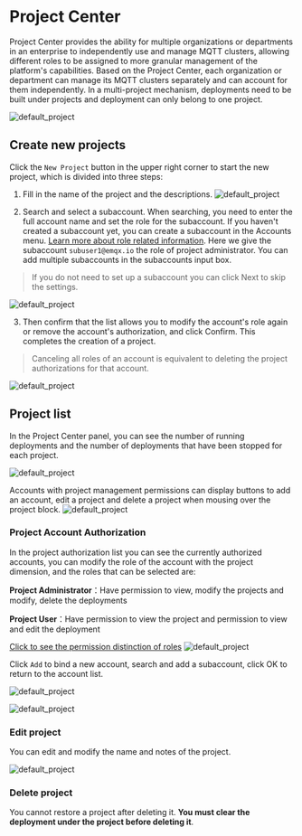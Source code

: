 # Project Center

Project Center provides the ability for multiple organizations or departments in an enterprise to independently use and manage MQTT clusters, allowing different roles to be assigned to more granular management of the platform's capabilities. Based on the Project Center, each organization or department can manage its MQTT clusters separately and can account for them independently. In a multi-project mechanism, deployments need to be built under projects and deployment can only belong to one project.

![default_project](./_assets/pc_default.png)


## Create new projects

Click the `New Project` button in the upper right corner to start the new project, which is divided into three steps:

1. Fill in the name of the project and the descriptions.
![default_project](./_assets/pc_step1.png)


1. Search and select a subaccount. When searching, you need to enter the full account name and set the role for the subaccount. If you haven't created a subaccount yet, you can create a subaccount in the Accounts menu. [Learn more about role related information](./user.md). Here we give the subaccount `subuser1@emqx.io` the role of project administrator. You can add multiple subaccounts in the subaccounts input box.
> If you do not need to set up a subaccount you can click Next to skip the settings.

![default_project](./_assets/pc_step2.png)


3. Then confirm that the list allows you to modify the account's role again or remove the account's authorization, and click Confirm. This completes the creation of a project.
> Canceling all roles of an account is equivalent to deleting the project authorizations for that account.

![default_project](./_assets/pc_step3.png)


## Project list

In the Project Center panel, you can see the number of running deployments and the number of deployments that have been stopped for each project.

![default_project](./_assets/pc_default.png)


Accounts with project management permissions can display buttons to add an account, edit a project and delete a project when mousing over the project block.
![default_project](./_assets/pc-opts.png)


### Project Account Authorization
In the project authorization list you can see the currently authorized accounts, you can modify the role of the account with the project dimension, and the roles that can be selected are:

**Project Administrator**：Have permission to view, modify the projects and modify, delete the deployments

**Project User**：Have permission to view the project and permission to view and edit the deployment

[Click to see the permission distinction of roles](./role.md)
![default_project](./_assets/pc_opts_1.png)


Click `Add` to bind a new account, search and add a subaccount, click OK to return to the account list.

![default_project](./_assets/pc_opts_2.png)

![default_project](./_assets/pc_opts_3.png)

### Edit project
You can edit and modify the name and notes of the project.

![default_project](./_assets/pc_opts_4.png)

### Delete project
You cannot restore a project after deleting it. **You must clear the deployment under the project before deleting it**.


